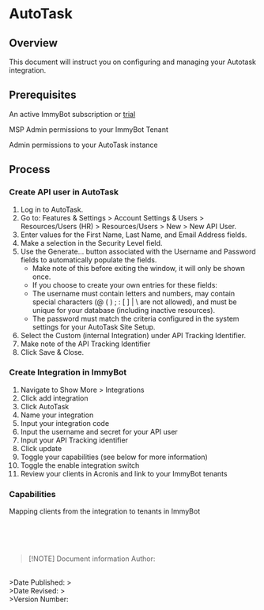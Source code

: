 # AutoTask

## Overview
This document will instruct you on configuring and managing your Autotask integration.

## Prerequisites
An active ImmyBot subscription or [trial](https://www.immy.bot/pricing/)

MSP Admin permissions to your ImmyBot Tenant

Admin permissions to your AutoTask instance

## Process

### Create API user in AutoTask
1. Log in to AutoTask.
2. Go to: Features & Settings > Account Settings & Users >  Resources/Users (HR) > Resources/Users > New > New API User.
3. Enter values for the First Name, Last Name, and Email Address fields.
4. Make a selection in the Security Level field.
5. Use the Generate... button associated with the Username and Password fields to automatically populate the fields.
     - Make note of this before exiting the window, it will only be shown once.
     - If you choose to create your own entries for these fields:
      - The username must contain letters and numbers, may contain special characters (@ ( ) ; : [ ] | \ are not allowed), and must be unique for your database (including inactive resources).
      - The password must match the criteria configured in the system settings for your AutoTask Site Setup.
6. Select the Custom (internal Integration) under API Tracking Identifier.
7. Make note of the API Tracking Identifier
8. Click Save & Close.

### Create Integration in ImmyBot

1. Navigate to Show More > Integrations
2. Click add integration
3. Click AutoTask
4. Name your integration
5. Input your integration code
6. Input the username and secret for your API user
7. Input your API Tracking identifier
8. Click update
9. Toggle your capabilities (see below for more information)
10. Toggle the enable integration switch
11. Review your clients in Acronis and link to your ImmyBot tenants

### Capabilities
Mapping clients from the integration to tenants in ImmyBot


<br><br><br>
>[!NOTE] Document information
>Author:
<br>
>Date Published:
><br>
>Date Revised:
><br>
>Version Number:
